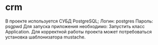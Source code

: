 # crm
В проекте используется СУБД PostgreSQL;
    Логин: postgres
    Пароль: psgpwd
Для запуска приложения необходимо:
    Запустить класс Application.
Для корректной работы проекта может потребоваться
    установка шаблонизатора mustache.
